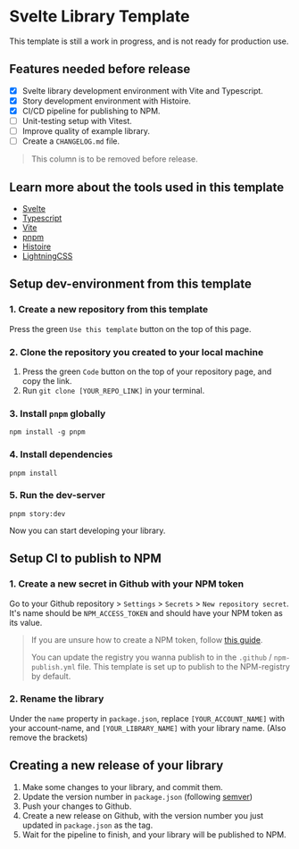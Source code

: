 # Svelte Library Template

This template is still a work in progress, and is not ready for production use.

## Features needed before release

- [x] Svelte library development environment with Vite and Typescript.
- [x] Story development environment with Histoire.
- [x] CI/CD pipeline for publishing to NPM.
- [ ] Unit-testing setup with Vitest.
- [ ] Improve quality of example library.
- [ ] Create a `CHANGELOG.md` file.

> This column is to be removed before release.

## Learn more about the tools used in this template

- [Svelte](https://svelte.dev/)
- [Typescript](https://www.typescriptlang.org/)
- [Vite](https://vitejs.dev/)
- [pnpm](https://pnpm.io/)
- [Histoire](histoire.dev)
- [LightningCSS](https://lightningcss.dev/)
<!-- - [Vitest](https://vitest.dev/) -->

## Setup dev-environment from this template

### 1. **Create a new repository from this template**

Press the green `Use this template` button on the top of this page.

### 2. **Clone the repository you created to your local machine**

1. Press the green `Code` button on the top of your repository page, and copy the link.
2. Run `git clone [YOUR_REPO_LINK]` in your terminal.

### **3. Install `pnpm` globally**

`npm install -g pnpm`

### 4. **Install dependencies**

`pnpm install`

### 5. **Run the dev-server**

`pnpm story:dev`

Now you can start developing your library.

## Setup CI to publish to NPM

### 1. **Create a new secret in Github with your NPM token**

Go to your Github repository > `Settings` > `Secrets` > `New repository secret`. It's name should be `NPM_ACCESS_TOKEN` and should have your NPM token as its value.

> If you are unsure how to create a NPM token, follow [this guide](https://docs.npmjs.com/creating-and-viewing-access-tokens).
>
> You can update the registry you wanna publish to in the `.github` / `npm-publish.yml` file. This template is set up to publish to the NPM-registry by default.

### 2. **Rename the library**

Under the `name` property in `package.json`, replace `[YOUR_ACCOUNT_NAME]` with your account-name, and `[YOUR_LIBRARY_NAME]` with your library name. (Also remove the brackets)

## Creating a new release of your library

1. Make some changes to your library, and commit them.
2. Update the version number in `package.json` (following [semver](https://semver.org/))
3. Push your changes to Github.
4. Create a new release on Github, with the version number you just updated in `package.json` as the tag.
5. Wait for the pipeline to finish, and your library will be published to NPM.